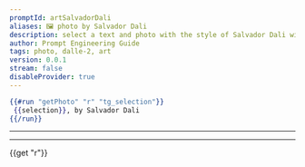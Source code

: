 ```yaml
---
promptId: artSalvadorDali
aliases: 🖼️ photo by Salvador Dali
description: select a text and photo with the style of Salvador Dali will be generated using Dalle-2
author: Prompt Engineering Guide
tags: photo, dalle-2, art
version: 0.0.1
stream: false
disableProvider: true
---
```

```handlebars
{{#run "getPhoto" "r" "tg_selection"}}
 {{selection}}, by Salvador Dali
{{/run}}
```
***
***
{{get "r"}}